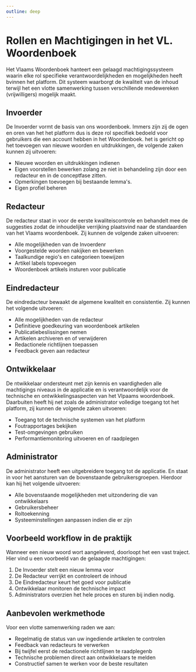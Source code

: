 ```yaml
---
outline: deep
---
```



# Rollen en Machtigingen in het VL. Woordenboek 

Het Vlaams Woordenboek hanteert een gelaagd machtigingssysteem waarin elke rol specifieke verantwoordelijkheden en mogelijkheden heeft bvinnen het platform. 
Dit systeem waarborgt de kwaliteit van de inhoud terwijl het een vlotte samenwerking tussen verschillende medewereken (vrijwilligers) mogelijk maakt. 

## Invoerder 

De Invoerder vormt de basis van ons woordenboek. Immers zijn zij de ogen en oren van het het platform dus is deze rol specifiek bedoeld voor gebruikers die een account hebben in het Woordenboek. het is gericht op het toevoegen van nieuwe woorden en uitdrukkingen, de volgende zaken kunnen zij uitvoeren: 

- Nieuwe woorden en uitdrukkingen indienen
- Eigen voorstellen bewerken zolang ze niet in behandeling zijn door een redacteur en in de conceptfase zitten. 
- Opmerkingen toevoegen bij bestaande lemma's. 
- Eigen profiel beheren 

## Redacteur 

De redacteur staat in voor de eerste kwaliteiscontrole en behandelt mee de suggesties zodat de inhoudelijke verrijking plaatsvind naar de standaarden van het Vlaams woordenboek.
Zij kunnen de volgende zaken uitvoeren: 

- Alle mogelijkheden van de Invoerdenr 
- Voorgestelde woorden nakijken en bewerken 
- Taalkundige regio's en categorieen toewijzen 
- Artikel labels topevoegen 
- Woordenboek artikels insturen voor publicatie 

## Eindredacteur 

De eindredacteur bewaakt de algemene kwaliteit en consistentie. Zij kunnen het volgende uitvoeren:

- Alle mogelijkheden van de redacteur 
- Definitieve goedkeuring van woordenboek artikelen 
- Publicatiebeslissingen nemen 
- Artikelen archiveren en of verwijderen 
- Redactionele richtlijnen toepassen 
- Feedback geven aan redacteur

## Ontwikkelaar 

De ntwikkelaar ondersteunt met zijn kennis en vaardigheden alle machtigings niveaus in de applicatie en is verantwoordelijk voor de technische en ontwikkelingsaspecten van het Vlpaams woordenboek. Daarbuiten heeft hij net zoals de administrator volledige toegang tot het platform, zij kunnen de volgende zaken uitvoeren: 

- Toegang tot de technische systemen van het platform 
- Foutrapportages bekijken 
- Test-omgevingen gebruiken 
- Performantiemonitoring uitvoeren en of raadplegen 

## Administrator 
 
De administrator heeft een uitgebreidere toegang tot de applicatie. En staat in voor het aansturen van de bovenstaande gebruikersgroepen. Hierdoor kan hij het volgende uitvoeren: 

- Alle bovenstaande mogelijkheden met uitzondering die van ontwikkelaars
- Gebruikersbeheer 
- Roltoekenning 
- Systeeminstellingen aanpassen indien die er zijn

## Voorbeeld workflow in de praktijk 

Wanneer een nieuw woord wort aangeleverd, doorloopt het een vast traject. Hier vind u een voorbeeld van de gelaagde machtigingen: 

1. De Invoerder stelt een nieuw lemma voor 
2. De Redacteur verrijkt en controleert de inhoud 
3. De Eindredacteur keurt het goed voor publicatie
4. Ontwikkelaar monitoren de technische impact 
5. Administrators overzien het hele proces en sturen bij indien nodig. 

## Aanbevolen werkmethode 

Voor een vlotte samenwerking raden we aan: 

- Regelmatig de status van uw ingediende artikelen te controlen 
- Feedback van redacteurs te verwerken 
- Bij twijfel eerst de redactionele richtlijnen te raadplegenb 
- Technische problemen direct aan ontwikkelaars te melden 
- Constructief samen te werken voor de beste resultaten 
